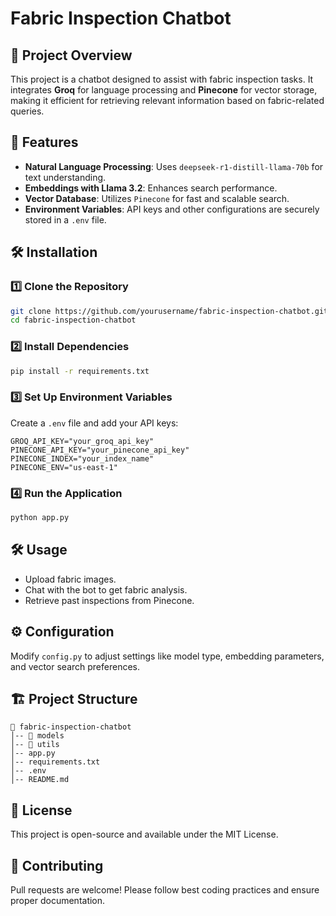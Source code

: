 # Fabric Inspection Chatbot

## 📌 Project Overview
This project is a chatbot designed to assist with fabric inspection tasks. It integrates **Groq** for language processing and **Pinecone** for vector storage, making it efficient for retrieving relevant information based on fabric-related queries.

## 🚀 Features
- **Natural Language Processing**: Uses `deepseek-r1-distill-llama-70b` for text understanding.
- **Embeddings with Llama 3.2**: Enhances search performance.
- **Vector Database**: Utilizes `Pinecone` for fast and scalable search.
- **Environment Variables**: API keys and other configurations are securely stored in a `.env` file.

## 🛠️ Installation
### **1️⃣ Clone the Repository**
```bash
git clone https://github.com/yourusername/fabric-inspection-chatbot.git
cd fabric-inspection-chatbot
```

### **2️⃣ Install Dependencies**
```bash
pip install -r requirements.txt
```

### **3️⃣ Set Up Environment Variables**
Create a `.env` file and add your API keys:
```env
GROQ_API_KEY="your_groq_api_key"
PINECONE_API_KEY="your_pinecone_api_key"
PINECONE_INDEX="your_index_name"
PINECONE_ENV="us-east-1"
```

### **4️⃣ Run the Application**
```bash
python app.py
```

## 🛠️ Usage
- Upload fabric images.
- Chat with the bot to get fabric analysis.
- Retrieve past inspections from Pinecone.

## ⚙️ Configuration
Modify `config.py` to adjust settings like model type, embedding parameters, and vector search preferences.

## 🏗️ Project Structure
```
📂 fabric-inspection-chatbot
│-- 📂 models
│-- 📂 utils
│-- app.py
│-- requirements.txt
│-- .env
│-- README.md
```

## 📝 License
This project is open-source and available under the MIT License.

## 🤝 Contributing
Pull requests are welcome! Please follow best coding practices and ensure proper documentation.

